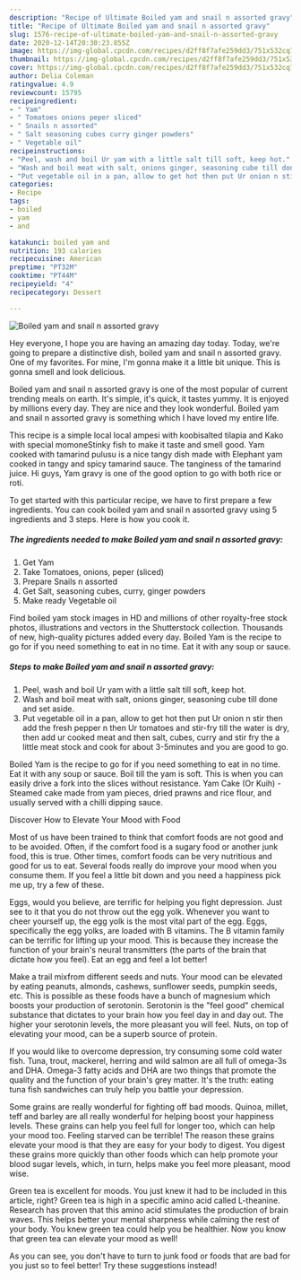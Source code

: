 ```yaml
---
description: "Recipe of Ultimate Boiled yam and snail n assorted gravy"
title: "Recipe of Ultimate Boiled yam and snail n assorted gravy"
slug: 1576-recipe-of-ultimate-boiled-yam-and-snail-n-assorted-gravy
date: 2020-12-14T20:30:23.855Z
image: https://img-global.cpcdn.com/recipes/d2ff8f7afe259dd3/751x532cq70/boiled-yam-and-snail-n-assorted-gravy-recipe-main-photo.jpg
thumbnail: https://img-global.cpcdn.com/recipes/d2ff8f7afe259dd3/751x532cq70/boiled-yam-and-snail-n-assorted-gravy-recipe-main-photo.jpg
cover: https://img-global.cpcdn.com/recipes/d2ff8f7afe259dd3/751x532cq70/boiled-yam-and-snail-n-assorted-gravy-recipe-main-photo.jpg
author: Delia Coleman
ratingvalue: 4.9
reviewcount: 15795
recipeingredient:
- " Yam"
- " Tomatoes onions peper sliced"
- " Snails n assorted"
- " Salt seasoning cubes curry ginger powders"
- " Vegetable oil"
recipeinstructions:
- "Peel, wash and boil Ur yam with a little salt till soft, keep hot."
- "Wash and boil meat with salt, onions ginger, seasoning cube till done and set aside."
- "Put vegetable oil in a pan, allow to get hot then put Ur onion n stir then add the fresh pepper n then Ur tomatoes and stir-fry till the water is dry, then add ur cooked meat and then salt, cubes, curry and stir fry the a little meat stock and cook for about 3-5minutes and you are good to go."
categories:
- Recipe
tags:
- boiled
- yam
- and

katakunci: boiled yam and 
nutrition: 193 calories
recipecuisine: American
preptime: "PT32M"
cooktime: "PT44M"
recipeyield: "4"
recipecategory: Dessert

---
```



![Boiled yam and snail n assorted gravy](https://img-global.cpcdn.com/recipes/d2ff8f7afe259dd3/751x532cq70/boiled-yam-and-snail-n-assorted-gravy-recipe-main-photo.jpg)

Hey everyone, I hope you are having an amazing day today. Today, we're going to prepare a distinctive dish, boiled yam and snail n assorted gravy. One of my favorites. For mine, I'm gonna make it a little bit unique. This is gonna smell and look delicious.

Boiled yam and snail n assorted gravy is one of the most popular of current trending meals on earth. It's simple, it's quick, it tastes yummy. It is enjoyed by millions every day. They are nice and they look wonderful. Boiled yam and snail n assorted gravy is something which I have loved my entire life.

This recipe is a simple local local ampesi with koobisalted tilapia and Kako with special momoneStinky fish to make it taste and smell good. Yam cooked with tamarind pulusu is a nice tangy dish made with Elephant yam cooked in tangy and spicy tamarind sauce. The tanginess of the tamarind juice. Hi guys, Yam gravy is one of the good option to go with both rice or roti.


To get started with this particular recipe, we have to first prepare a few ingredients. You can cook boiled yam and snail n assorted gravy using 5 ingredients and 3 steps. Here is how you cook it.

<!--inarticleads1-->

##### The ingredients needed to make Boiled yam and snail n assorted gravy:

1. Get  Yam
1. Take  Tomatoes, onions, peper (sliced)
1. Prepare  Snails n assorted
1. Get  Salt, seasoning cubes, curry, ginger powders
1. Make ready  Vegetable oil


Find boiled yam stock images in HD and millions of other royalty-free stock photos, illustrations and vectors in the Shutterstock collection. Thousands of new, high-quality pictures added every day. Boiled Yam is the recipe to go for if you need something to eat in no time. Eat it with any soup or sauce. 

<!--inarticleads2-->

##### Steps to make Boiled yam and snail n assorted gravy:

1. Peel, wash and boil Ur yam with a little salt till soft, keep hot.
1. Wash and boil meat with salt, onions ginger, seasoning cube till done and set aside.
1. Put vegetable oil in a pan, allow to get hot then put Ur onion n stir then add the fresh pepper n then Ur tomatoes and stir-fry till the water is dry, then add ur cooked meat and then salt, cubes, curry and stir fry the a little meat stock and cook for about 3-5minutes and you are good to go.


Boiled Yam is the recipe to go for if you need something to eat in no time. Eat it with any soup or sauce. Boil till the yam is soft. This is when you can easily drive a fork into the slices without resistance. Yam Cake (Or Kuih) - Steamed cake made from yam pieces, dried prawns and rice flour, and usually served with a chilli dipping sauce. 

Discover How to Elevate Your Mood with Food


Most of us have been trained to think that comfort foods are not good and to be avoided. Often, if the comfort food is a sugary food or another junk food, this is true. Other times, comfort foods can be very nutritious and good for us to eat. Several foods really do improve your mood when you consume them. If you feel a little bit down and you need a happiness pick me up, try a few of these.

Eggs, would you believe, are terrific for helping you fight depression. Just see to it that you do not throw out the egg yolk. Whenever you want to cheer yourself up, the egg yolk is the most vital part of the egg. Eggs, specifically the egg yolks, are loaded with B vitamins. The B vitamin family can be terrific for lifting up your mood. This is because they increase the function of your brain's neural transmitters (the parts of the brain that dictate how you feel). Eat an egg and feel a lot better!

Make a trail mixfrom different seeds and nuts. Your mood can be elevated by eating peanuts, almonds, cashews, sunflower seeds, pumpkin seeds, etc. This is possible as these foods have a bunch of magnesium which boosts your production of serotonin. Serotonin is the "feel good" chemical substance that dictates to your brain how you feel day in and day out. The higher your serotonin levels, the more pleasant you will feel. Nuts, on top of elevating your mood, can be a superb source of protein.

If you would like to overcome depression, try consuming some cold water fish. Tuna, trout, mackerel, herring and wild salmon are all full of omega-3s and DHA. Omega-3 fatty acids and DHA are two things that promote the quality and the function of your brain's grey matter. It's the truth: eating tuna fish sandwiches can truly help you battle your depression. 

Some grains are really wonderful for fighting off bad moods. Quinoa, millet, teff and barley are all really wonderful for helping boost your happiness levels. These grains can help you feel full for longer too, which can help your mood too. Feeling starved can be terrible! The reason these grains elevate your mood is that they are easy for your body to digest. You digest these grains more quickly than other foods which can help promote your blood sugar levels, which, in turn, helps make you feel more pleasant, mood wise.

Green tea is excellent for moods. You just knew it had to be included in this article, right? Green tea is high in a specific amino acid called L-theanine. Research has proven that this amino acid stimulates the production of brain waves. This helps better your mental sharpness while calming the rest of your body. You knew green tea could help you be healthier. Now you know that green tea can elevate your mood as well!

As you can see, you don't have to turn to junk food or foods that are bad for you just so to feel better! Try  these suggestions  instead!

